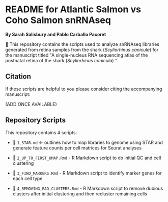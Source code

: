 # README for Atlantic Salmon vs Coho Salmon snRNAseq

**By Sarah Salisbury and Pablo Carballo Pacoret**

&#x1F4D8; This repository contains the scripts used to analyze snRNAseq libraries generated from retina samples from the shark (_Scyliorhinus canicula_) for the manuscript titled "A single-nucleus RNA sequencing atlas of the postnatal retina of the shark (_Scyliorhinus canicula_) ".

## Citation

If these scripts are helpful to you please consider citing the accompanying manuscript:

(ADD ONCE AVAILABLE)

## Repository Scripts

This repository contains 4 scripts:
- &#128195; `1_STAR.md` <- outlines how to map libraries to genome using STAR and generate feature counts per cell matrices for Seurat analyses
  
- &#128195; `2_UP_TO_FIRST_UMAP.Rmd` - R Markdown script to do initial QC and cell clustering
  
- &#128195; `3_FIND_MARKERS.Rmd` - R Markdown script to identify marker genes for each cell type
  
- &#128195; `4_REMOVING_BAD_CLUSTERS.Rmd` - R Markdown script to remove dubious clusters after initial clustering and then recluster remaining cells
